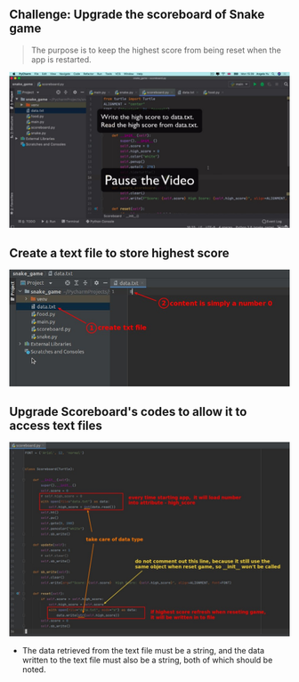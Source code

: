 ## **Challenge: Upgrade the scoreboard of Snake game**

> The purpose is to keep the highest score from being reset when the app is restarted.

![Alt challenge](pic/01.jpg)

## **Create a text file to store highest score**

![Alt create text file with simple number](pic/02.jpg)

## **Upgrade Scoreboard's codes to allow it to access text files**

![Alt let scoreboard can read and write with file](pic/03.jpg)

- The data retrieved from the text file must be a string, and the data written to the text file must also be a string, both of which should be noted.
